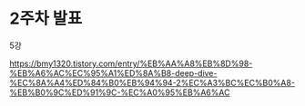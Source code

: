 # 2주차 발표

5강

https://bmy1320.tistory.com/entry/%EB%AA%A8%EB%8D%98-%EB%A6%AC%EC%95%A1%ED%8A%B8-deep-dive-%EC%8A%A4%ED%84%B0%EB%94%94-2%EC%A3%BC%EC%B0%A8-%EB%B0%9C%ED%91%9C-%EC%A0%95%EB%A6%AC
